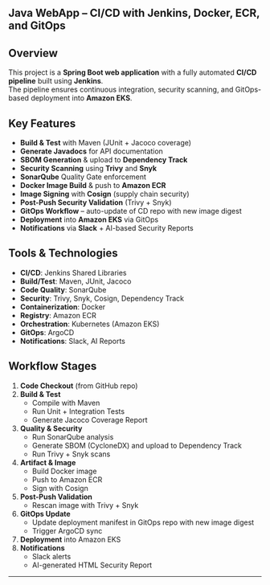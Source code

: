 ## Java WebApp – CI/CD with Jenkins, Docker, ECR, and GitOps

## Overview
This project is a **Spring Boot web application** with a fully automated **CI/CD pipeline** built using **Jenkins**.  
The pipeline ensures continuous integration, security scanning, and GitOps-based deployment into **Amazon EKS**.

## Key Features
-  **Build & Test** with Maven (JUnit + Jacoco coverage)
-  **Generate Javadocs** for API documentation
-  **SBOM Generation** & upload to **Dependency Track**
-  **Security Scanning** using **Trivy** and **Snyk**
-  **SonarQube** Quality Gate enforcement
-  **Docker Image Build** & push to **Amazon ECR**
-  **Image Signing** with **Cosign** (supply chain security)
-  **Post-Push Security Validation** (Trivy + Snyk)
-  **GitOps Workflow** – auto-update of CD repo with new image digest
-  **Deployment** into **Amazon EKS** via GitOps
-  **Notifications** via **Slack** + AI-based Security Reports

## Tools & Technologies
- **CI/CD**: Jenkins Shared Libraries
- **Build/Test**: Maven, JUnit, Jacoco
- **Code Quality**: SonarQube
- **Security**: Trivy, Snyk, Cosign, Dependency Track
- **Containerization**: Docker
- **Registry**: Amazon ECR
- **Orchestration**: Kubernetes (Amazon EKS)
- **GitOps**: ArgoCD
- **Notifications**: Slack, AI Reports

## Workflow Stages
1. **Code Checkout** (from GitHub repo)
2. **Build & Test**  
   - Compile with Maven  
   - Run Unit + Integration Tests  
   - Generate Jacoco Coverage Report  
3. **Quality & Security**  
   - Run SonarQube analysis  
   - Generate SBOM (CycloneDX) and upload to Dependency Track  
   - Run Trivy + Snyk scans  
4. **Artifact & Image**  
   - Build Docker image  
   - Push to Amazon ECR  
   - Sign with Cosign  
5. **Post-Push Validation**  
   - Rescan image with Trivy + Snyk  
6. **GitOps Update**  
   - Update deployment manifest in GitOps repo with new image digest  
   - Trigger ArgoCD sync  
7. **Deployment** into Amazon EKS  
8. **Notifications**  
   - Slack alerts  
   - AI-generated HTML Security Report  

---